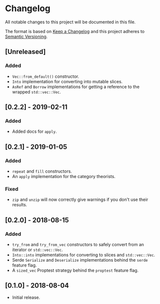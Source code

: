 # Changelog

All notable changes to this project will be documented in this file.

The format is based on [Keep a Changelog](http://keepachangelog.com/en/1.0.0/)
and this project adheres to [Semantic
Versioning](http://semver.org/spec/v2.0.0.html).

## [Unreleased]

### Added

- `Vec::from_default()` constructor.
- `Into` implementation for converting into mutable slices.
- `AsRef` and `Borrow` implementations for getting a reference to the wrapped
  `std::vec::Vec`.

## [0.2.2] - 2019-02-11

### Added

- Added docs for `apply`.

## [0.2.1] - 2019-01-05

### Added

- `repeat` and `fill` constructors.
- An `apply` implementation for the category theorists.

### Fixed

- `zip` and `unzip` will now correctly give warnings if you don't use their
  results.

## [0.2.0] - 2018-08-15

### Added
- `try_from` and `try_from_vec` constructors to safely convert from an iterator
  or `std::vec::Vec`.
- `Into::into` implementations for converting to slices and `std::vec::Vec`.
- Serde `Serialize` and `Deserialize` implementations behind the `serde` feature
  flag.
- A `sized_vec` Proptest strategy behind the `proptest` feature flag.

## [0.1.0] - 2018-08-04

- Initial release.
